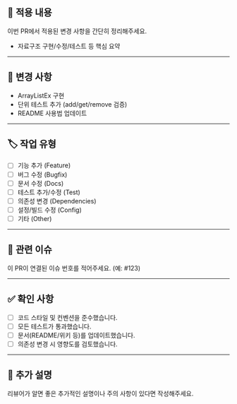## 📌 적용 내용
이번 PR에서 적용된 변경 사항을 간단히 정리해주세요.
- 자료구조 구현/수정/테스트 등 핵심 요약

---

## 🔧 변경 사항
- ArrayListEx 구현
- 단위 테스트 추가 (add/get/remove 검증)
- README 사용법 업데이트

---

## 🏷 작업 유형
- [ ] 기능 추가 (Feature)
- [ ] 버그 수정 (Bugfix)
- [ ] 문서 수정 (Docs)
- [ ] 테스트 추가/수정 (Test)
- [ ] 의존성 변경 (Dependencies)
- [ ] 설정/빌드 수정 (Config)
- [ ] 기타 (Other)

---

## 🔗 관련 이슈
이 PR이 연결된 이슈 번호를 적어주세요. (예: #123)

---

## ✅ 확인 사항
- [ ] 코드 스타일 및 컨벤션을 준수했습니다.
- [ ] 모든 테스트가 통과했습니다.
- [ ] 문서(README/위키 등)를 업데이트했습니다.
- [ ] 의존성 변경 시 영향도를 검토했습니다.

---

## 💬 추가 설명
리뷰어가 알면 좋은 추가적인 설명이나 주의 사항이 있다면 작성해주세요.
